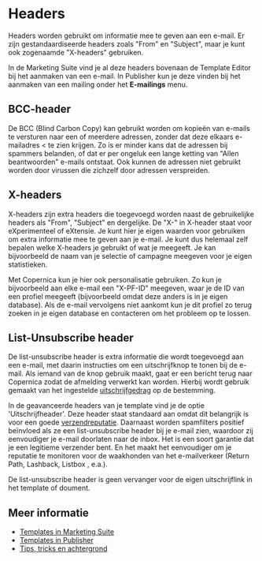 # Headers
Headers worden gebruikt om informatie mee te geven aan een e-mail.
Er zijn gestandaardiseerde headers zoals "From" en "Subject", maar je
kunt ook zogenaamde "X-headers" gebruiken.

In de Marketing Suite vind je al deze headers bovenaan de Template Editor
bij het aanmaken van een e-mail. In Publisher kun je deze vinden bij het
aanmaken van een mailing onder het **E-mailings** menu.

## BCC-header
De BCC (Blind Carbon Copy) kan gebruikt worden om kopieën van e-mails te
versturen naar een of meerdere adressen, zonder dat deze elkaars e-mailadres <
te zien krijgen. Zo is er minder kans dat de adressen bij spammers
belanden, of dat er per ongeluk een lange ketting van "Allen beantwoorden"
e-mails ontstaat. Ook kunnen de adressen niet gebruikt worden door virussen
die zichzelf door adressen verspreiden.

## X-headers
X-headers zijn extra headers die toegevoegd worden naast de gebruikelijke
headers als "From", "Subject" en dergelijke. De "X-" in X-header staat voor
eXperimenteel of eXtensie. Je kunt hier je eigen waarden voor gebruiken
om extra informatie mee te geven aan je e-mail. Je kunt dus helemaal zelf
bepalen welke X-headers je gebruikt of wat je meegeeft. Je kan bijvoorbeeld
de naam van je selectie of campagne meegeven voor je eigen statistieken.

Met Copernica kun je hier ook personalisatie gebruiken. Zo kun je bijvoorbeeld
aan elke e-mail een "X-PF-ID" meegeven, waar je de ID van een profiel meegeeft
(bijvoorbeeld omdat deze anders is in je eigen database). Als de e-mail
vervolgens niet aankomt kun je dit profiel zo terug zoeken in je eigen database
en contacteren om het probleem op te lossen.

## List-Unsubscribe header
De list-unsubscribe header is extra informatie die wordt toegevoegd aan een e-mail, 
met daarin instructies om een uitschrijfknop te tonen bij de e-mail. Als iemand 
van de knop gebruik maakt, gaat  er een bericht terug naar Copernica zodat de 
afmelding verwerkt kan worden. Hierbij wordt gebruik gemaakt van het ingestelde 
[uitschrijfgedrag](./database-unsubscribe-behavior) op de bestemming.

In de geavanceerde headers van je template vind je de optie 'Uitschrijfheader'. 
Deze header staat standaard aan omdat dit belangrijk is voor een goede 
[verzendreputatie](./send-reputation). Daarnaast worden spamfilters positief 
beïnvloed als ze een list-unsubscribe header bij je e-mail zien, waardoor zij 
eenvoudiger je e-mail doorlaten naar de inbox. Het is een soort garantie dat je 
een legitieme verzender bent. En het maakt het eenvoudiger om je reputatie te 
monitoren voor de waakhonden van het e-mailverkeer (Return Path, Lashback, Listbox
, e.a.).

De list-unsubscribe header is geen vervanger voor de eigen uitschrijflink in het
template of doument.

## Meer informatie
* [Templates in Marketing Suite](./emailings-ms-templates)
* [Templates in Publisher](./emailings-publisher-templates)
* [Tips, tricks en achtergrond](./tips-and-tricks)
